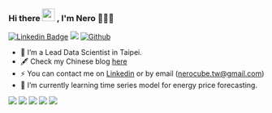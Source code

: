 ### Hi there <a href="https://www.gautamkrishnar.com/"><img src="https://media.giphy.com/media/hvRJCLFzcasrR4ia7z/giphy.gif" width="25px"></a> , I'm Nero 👨🏻‍💻 

[![Linkedin Badge](https://img.shields.io/badge/NeroChen-blue?style=flat&logo=Linkedin&logoColor=white)](https://www.linkedin.com/in/nero-chen-6508b7155) 
<img src="https://komarev.com/ghpvc/?username=NeroCube&label=Profile%20views&color=61dafb&style=flat"/> 
[![Github](https://img.shields.io/github/followers/NeroCube?label=Follow&style=social)](https://github.com/NeroCube)

- 🔭  I’m a Lead Data Scientist in Taipei.
- 🖋  Check my Chinese blog [here](https://nerocube.github.io/) 
- ⚡  You can contact me on [Linkedin](https://www.linkedin.com/in/nero-chen-6508b7155/) or by email (nerocube.tw@gmail.com)
- 🌱 I’m currently learning time series model for energy price forecasting.



![](https://github-profile-summary-cards.vercel.app/api/cards/profile-details?username=NeroCube&theme=nord_dark)
![](https://github-profile-summary-cards.vercel.app/api/cards/repos-per-language?username=NeroCube&theme=nord_dark)
![](https://github-profile-summary-cards.vercel.app/api/cards/most-commit-language?username=NeroCube&theme=nord_dark)
![](https://github-profile-summary-cards.vercel.app/api/cards/stats?username=NeroCube&theme=nord_dark)
![](https://github-profile-summary-cards.vercel.app/api/cards/productive-time?username=NeroCube&theme=nord_dark)
<!-- ![Leetcode Stats](https://leetcode.card.workers.dev/?username=NeroCube&theme=auto) -->

<!--
**NeroCube/nerocube** is a ✨ _special_ ✨ repository because its `README.md` (this file) appears on your GitHub profile.

Here are some ideas to get you started:

- 🔭 I’m currently working on ...
- 🌱 I’m currently learning ...
- 👯 I’m looking to collaborate on ...
- 🤔 I’m looking for help with ...
- 💬 Ask me about ...
- 📫 How to reach me: ...
- 😄 Pronouns: ...
- ⚡ Fun fact: ...
-->
